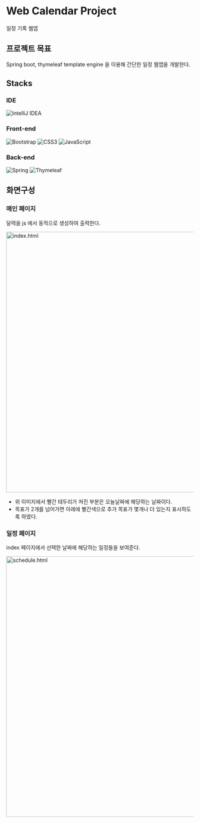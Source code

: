 # Web Calendar Project
일정 기록 웹앱


## 프로젝트 목표
Spring boot, thymeleaf template engine 을 이용해 간단한 일정 웹앱을 개발한다.


## Stacks
### IDE
![IntelliJ IDEA](https://img.shields.io/badge/IntelliJIDEA-000000.svg?style=for-the-badge&logo=intellij-idea&logoColor=white)
### Front-end
![Bootstrap](https://img.shields.io/badge/bootstrap-%238511FA.svg?style=for-the-badge&logo=bootstrap&logoColor=white)
![CSS3](https://img.shields.io/badge/css3-%231572B6.svg?style=for-the-badge&logo=css3&logoColor=white)
![JavaScript](https://img.shields.io/badge/javascript-%23323330.svg?style=for-the-badge&logo=javascript&logoColor=%23F7DF1E)
### Back-end
![Spring](https://img.shields.io/badge/spring-%236DB33F.svg?style=for-the-badge&logo=spring&logoColor=white)
![Thymeleaf](https://img.shields.io/badge/Thymeleaf-%23005C0F.svg?style=for-the-badge&logo=Thymeleaf&logoColor=white)



## 화면구성
### 메인 페이지
달력을 js 에서 동적으로 생성하여 출력한다.


<img alt="index.html" width="700" src="https://github.com/sailer10/my-calender/assets/80940663/a4002c6b-e9aa-4f63-af35-f0ac741e9b6e">


* 위 이미지에서 빨간 테두리가 쳐진 부분은 오늘날짜에 해당하는 날짜이다.
* 목표가 2개를 넘어가면 아래에 빨간색으로 추가 목표가 몇개나 더 있는지 표시하도록 하였다.


### 일정 페이지
index 페이지에서 선택한 날짜에 해당하는 일정들을 보여준다.


<img alt="schedule.html" width="700" src="https://github.com/sailer10/my-calender/assets/80940663/1e80add9-82c5-422b-b0cf-1c73b5299450">

